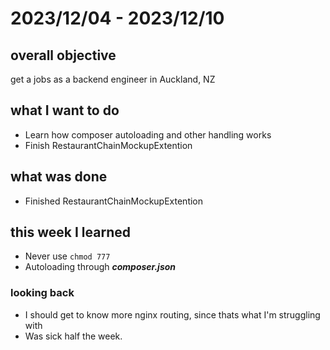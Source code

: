 # 2023/12/04 - 2023/12/10

## overall objective
get a jobs as a backend engineer in Auckland, NZ

## what I want to do
- Learn how composer autoloading and other handling works
- Finish RestaurantChainMockupExtention

## what was done
- Finished RestaurantChainMockupExtention

## this week I learned
- Never use `chmod 777`
- Autoloading through ***composer.json***

### looking back
- I should get to know more nginx routing, since thats what I'm struggling with
- Was sick half the week.
